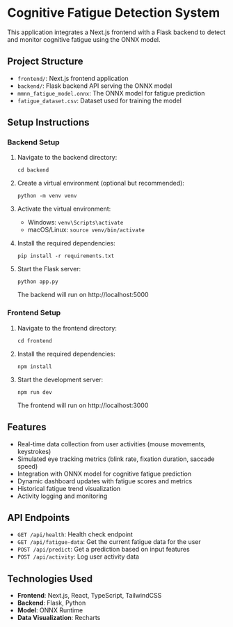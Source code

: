 # Cognitive Fatigue Detection System

This application integrates a Next.js frontend with a Flask backend to detect and monitor cognitive fatigue using the ONNX model.

## Project Structure

- `frontend/`: Next.js frontend application
- `backend/`: Flask backend API serving the ONNX model
- `mmnn_fatigue_model.onnx`: The ONNX model for fatigue prediction
- `fatigue_dataset.csv`: Dataset used for training the model

## Setup Instructions

### Backend Setup

1. Navigate to the backend directory:
   ```
   cd backend
   ```

2. Create a virtual environment (optional but recommended):
   ```
   python -m venv venv
   ```

3. Activate the virtual environment:
   - Windows: `venv\Scripts\activate`
   - macOS/Linux: `source venv/bin/activate`

4. Install the required dependencies:
   ```
   pip install -r requirements.txt
   ```

5. Start the Flask server:
   ```
   python app.py
   ```
   The backend will run on http://localhost:5000

### Frontend Setup

1. Navigate to the frontend directory:
   ```
   cd frontend
   ```

2. Install the required dependencies:
   ```
   npm install
   ```

3. Start the development server:
   ```
   npm run dev
   ```
   The frontend will run on http://localhost:3000

## Features

- Real-time data collection from user activities (mouse movements, keystrokes)
- Simulated eye tracking metrics (blink rate, fixation duration, saccade speed)
- Integration with ONNX model for cognitive fatigue prediction
- Dynamic dashboard updates with fatigue scores and metrics
- Historical fatigue trend visualization
- Activity logging and monitoring

## API Endpoints

- `GET /api/health`: Health check endpoint
- `GET /api/fatigue-data`: Get the current fatigue data for the user
- `POST /api/predict`: Get a prediction based on input features
- `POST /api/activity`: Log user activity data

## Technologies Used

- **Frontend**: Next.js, React, TypeScript, TailwindCSS
- **Backend**: Flask, Python
- **Model**: ONNX Runtime
- **Data Visualization**: Recharts